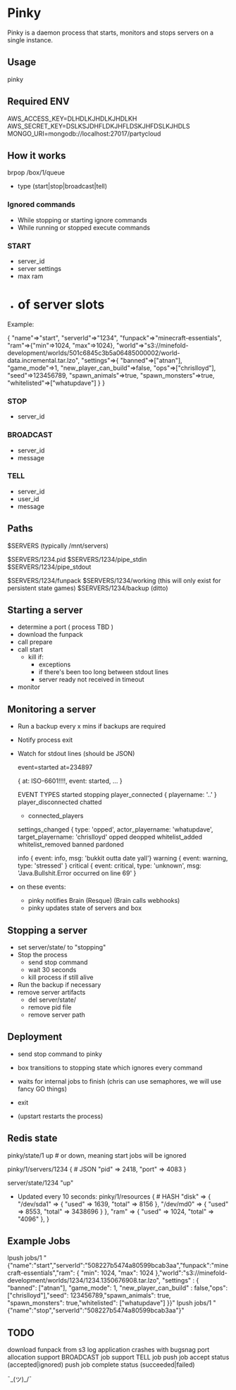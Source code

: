 # Pinky

Pinky is a daemon process that starts, monitors and stops servers on a single instance.

## Usage

pinky <box-id>

## Required ENV

AWS_ACCESS_KEY=DLHDLKJHDLKJHDLKH
AWS_SECRET_KEY=DSLKSJDHFLDKJHFLDSKJHFDSLKJHDLS
MONGO_URI=mongodb://localhost:27017/partycloud

## How it works

brpop /box/1/queue
  - type (start|stop|broadcast|tell)

### Ignored commands
* While stopping or starting ignore commands
* While running or stopped execute commands

### START
  - server_id
  - server settings
  - max ram
  - # of server slots

Example:

{
  "name"=>"start",
  "serverId"=>"1234",
  "funpack"=>"minecraft-essentials",
  "ram"=>{"min"=>1024, "max"=>1024},
  "world"=>"s3://minefold-development/worlds/501c6845c3b5a06485000002/world-data.incremental.tar.lzo",
  "settings"=>{
    "banned"=>["atnan"],
    "game_mode"=>1,
    "new_player_can_build"=>false,
    "ops"=>["chrislloyd"],
    "seed"=>123456789,
    "spawn_animals"=>true,
    "spawn_monsters"=>true,
    "whitelisted"=>["whatupdave"]
  }
}


### STOP
  - server_id

### BROADCAST
  - server_id
  - message

### TELL
  - server_id
  - user_id
  - message
  
## Paths

$SERVERS (typically /mnt/servers)

$SERVERS/1234.pid
$SERVERS/1234/pipe_stdin
$SERVERS/1234/pipe_stdout

$SERVERS/1234/funpack
$SERVERS/1234/working   (this will only exist for persistent state games)
$SERVERS/1234/backup    (ditto)

## Starting a server
* determine a port       ( process TBD )
* download the funpack
* call prepare
* call start
    - kill if:
      - exceptions
      - if there's been too long between stdout lines
      - server ready not received in timeout
* monitor

## Monitoring a server
* Run a backup every x mins if backups are required
* Notify process exit
* Watch for stdout lines (should be JSON)

  event=started at=234897

  { at: ISO-6601!!!!, event: started, ... }

  EVENT TYPES
    started
    stopping
    player_connected      { playername: '..' }
    player_disconnected
    chatted
    * connected_players

    settings_changed { type: 'opped', actor_playername: 'whatupdave',
                          target_playername: 'chrislloyd'
      opped
      deopped
      whitelist_added
      whitelist_removed
      banned
      pardoned

    info          { event: info, msg: 'bukkit outta date yall'}
    warning       { event: warning, type: 'stressed' }
    critical      { event: critical,
                    type: 'unknown',
                    msg: 'Java.Bullshit.Error occurred on line 69' }

* on these events:
  - pinky notifies Brain (Resque) (Brain calls webhooks)
  - pinky updates state of servers and box

## Stopping a server
* set server/state/<server-id> to "stopping"
* Stop the process
  - send stop command
  - wait 30 seconds
  - kill process if still alive
* Run the backup if necessary
* remove server artifacts
  - del server/state/<server-id>
  - remove pid file
  - remove server path

## Deployment

* send stop command to pinky
* box transitions to stopping state which ignores every command
* waits for internal jobs to finish (chris can use semaphores, we will use fancy GO things)
* exit

* (upstart restarts the process)

## Redis state
pinky/state/1 up # or down, meaning start jobs will be ignored

pinky/1/servers/1234 { # JSON
  "pid"  => 2418,
  "port" => 4083
}

server/state/1234 "up"

* Updated every 10 seconds:
pinky/1/resources { # HASH
  "disk" => {
    "/dev/sda1" => { "used" => 1639, "total" => 8156 },
    "/dev/md0"  => { "used" => 8553, "total" => 3438696 }
  },
  "ram" => { "used" => 1024, "total" => "4096" },
}

## Example Jobs
lpush jobs/1 "{\"name\":\"start\",\"serverId\":\"508227b5474a80599bcab3aa\",\"funpack\":\"minecraft-essentials\",\"ram\": { \"min\": 1024, \"max\": 1024  },\"world\":\"s3://minefold-development/worlds/1234/1234.1350676908.tar.lzo\", \"settings\" : { \"banned\": [\"atnan\"], \"game_mode\": 1, \"new_player_can_build\" : false,\"ops\": [\"chrislloyd\"],\"seed\": 123456789,\"spawn_animals\": true,    \"spawn_monsters\": true,\"whitelisted\": [\"whatupdave\"]  }}"
lpush jobs/1 "{\"name\":\"stop\",\"serverId\":\"508227b5474a80599bcab3aa\"}"

## TODO

download funpack from s3
log application crashes with bugsnag
port allocation
support BROADCAST job
support TELL job
push job accept status (accepted|ignored)
push job complete status (succeeded|failed)

¯\_(ツ)_/¯